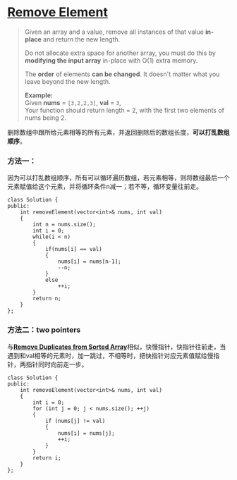 # [Remove Element][1]
> Given an array and a value, remove all instances of that value **in-place** and return the new length.  
> 
> Do not allocate extra space for another array, you must do this by **modifying the input array** in-place with O(1) extra memory.  
> 
> The **order** of elements **can be changed**. It doesn't matter what you leave beyond the new length.  
> 
> **Example:**  
> Given **nums** = `[3,2,2,3]`, **val** = `3`,  
> Your function should return length = 2, with the first two elements of nums being 2.

删除数组中跟所给元素相等的所有元素，并返回删除后的数组长度，**可以打乱数组顺序**。

### 方法一：
因为可以打乱数组顺序，所有可以循环遍历数组，若元素相等，则将数组最后一个元素赋值给这个元素，并将循环条件n减一；若不等，循环变量往前走。

	class Solution {
	public:
	    int removeElement(vector<int>& nums, int val) 
	    {
	        int n = nums.size();
	        int i = 0;
	        while(i < n)
	        {
	            if(nums[i] == val)
	            {
	                nums[i] = nums[n-1];
	                --n;
	            }
	            else
	                ++i;
	        }
	        return n;
	    }
	};

### 方法二：two pointers
与[**Remove Duplicates from Sorted Array**][2]相似，快慢指针，快指针往前走，当遇到和val相等的元素时，加一跳过，不相等时，把快指针对应元素值赋给慢指针，两指针同时向前走一步。

	class Solution {
	public:
	    int removeElement(vector<int>& nums, int val) 
	    {
		    int i = 0;
		    for (int j = 0; j < nums.size(); ++j) 
			{
		        if (nums[j] != val) 
				{
		            nums[i] = nums[j];
		            ++i;
		        }
		    }
    		return i;
	    }
	};

[1]:https://leetcode.com/problems/remove-element/description/
[2]:https://github.com/mytlx/LeetCode/tree/master/024.Remove%20Duplicates%20from%20Sorted%20Array